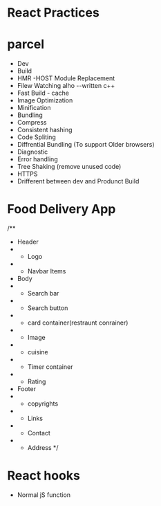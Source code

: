# React Practices


# parcel
- Dev
- Build
- HMR -HOST Module Replacement
- Filew Watching alho --written c++
- Fast Build - cache
- Image Optimization
- Minification
- Bundling
- Compress
- Consistent hashing
- Code Spliting
- Diffrential Bundling (To support Older browsers)
- Diagnostic
- Error handling
- Tree Shaking (remove unused code)
- HTTPS
- Drifferent between dev and Produnct Build

# Food Delivery App
/**
 * Header
 * - Logo
 * - Navbar Items
 * Body
 * - Search bar
 * - Search button
 * - card container(restraunt conrainer)
 * - Image
 * - cuisine
 * - Timer container
 * - Rating
 * Footer
 * - copyrights
 * - Links
 * - Contact
 * - Address
 */

 # React hooks
 - Normal jS function
 
